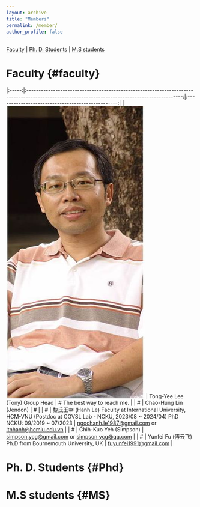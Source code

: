 ```yaml
---
layout: archive
title: "Members"
permalink: /member/
author_profile: false
---
```

[Faculty](#faculty) | [Ph. D. Students](#Phd) | [M.S students](#MS)

# Faculty {#faculty}

|:-----:|:----------------------------------------------------------------------------------------------------------------------------------------------:|:-------------------------------------------------:|
|   <img src="/images/tony.jpg">   |                                                        Tong-Yee Lee (Tony)   Group Head                                                        |            # The best way to reach me.            |
|   #   |                                                             Chao-Hung Lin (Jendon)                                                             |                         #                         |
|   #   | 黎氏玉幸  (Hanh Le) Faculty at International University, HCM-VNU  (Postdoc at CGVSL Lab - NCKU, 2023/08 ~ 2024/04) PhD NCKU: 09/2019 ~ 07/2023 | ngochanh.le1987@gmail.com or ltnhanh@hcmiu.edu.vn |
|   #   |                                                             Chih-Kuo Yeh (Simpson)                                                             |    simpson.ycg@gmail.com or simpson.ycg@qq.com    |
|   #   |                                            Yunfei Fu (傅云飞) Ph.D  from Bournemouth University, UK                                            |               fuyunfei1991@gmail.com              |


# Ph. D. Students {#Phd}

# M.S students {#MS}